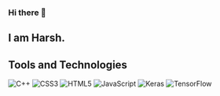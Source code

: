 ### Hi there 👋

## I am Harsh.

## Tools and Technologies
![C++](https://img.shields.io/badge/c++-%2300599C.svg?style=for-the-badge&logo=c%2B%2B&logoColor=white)     ![CSS3](https://img.shields.io/badge/css3-%231572B6.svg?style=for-the-badge&logo=css3&logoColor=white)     ![HTML5](https://img.shields.io/badge/html5-%23E34F26.svg?style=for-the-badge&logo=html5&logoColor=white)      ![JavaScript](https://img.shields.io/badge/javascript-%23323330.svg?style=for-the-badge&logo=javascript&logoColor=%23F7DF1E)     ![Keras](https://img.shields.io/badge/Keras-%23D00000.svg?style=for-the-badge&logo=Keras&logoColor=white)      ![TensorFlow](https://img.shields.io/badge/TensorFlow-%23FF6F00.svg?style=for-the-badge&logo=TensorFlow&logoColor=white)
<!--
**writetoharsh/writetoharsh** is a ✨ _special_ ✨ repository because its `README.md` (this file) appears on your GitHub profile.

Here are some ideas to get you started:

- 🔭 I’m currently working on ...
- 🌱 I’m currently learning ...
- 👯 I’m looking to collaborate on ...
- 🤔 I’m looking for help with ...
- 💬 Ask me about ...
- 📫 How to reach me: ...
- 😄 Pronouns: ...
- ⚡ Fun fact: ...
-->

